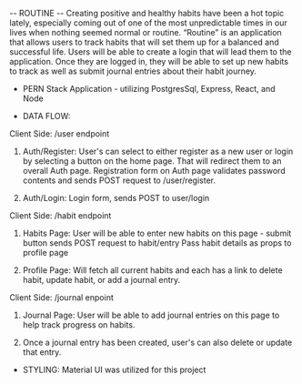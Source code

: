 -- ROUTINE --
Creating positive and healthy habits have been a hot topic lately, especially coming out of one of the most unpredictable times in our lives when nothing seemed normal or routine. “Routine” is an application that allows users to track habits that will set them up for a balanced and successful life. Users will be able to create a login that will lead them to the application. Once they are logged in, they will be able to set up new habits to track as well as submit journal entries about their habit journey.  

- PERN Stack Application - utilizing PostgresSql, Express, React, and Node 

- DATA FLOW: 

Client Side: /user endpoint
1) Auth/Register:
User's can select to either register as a new user or login by selecting a button on the home page. That will redirect them to an overall Auth page. 
Registration form on Auth page validates password contents and sends POST request to /user/register.

2) Auth/Login:
Login form, sends POST to user/login

Client Side: /habit endpoint 
1) Habits Page:
User will be able to enter new habits on this page - submit button sends POST request to habit/entry
Pass habit details as props to profile page

2) Profile Page:
Will fetch all current habits and each has a link to delete habit, update habit, or add a journal entry. 

Client Side: /journal enpoint 
1) Journal Page:
User will be able to add journal entries on this page to help track progress on habits. 

2) Once a journal entry has been created, user's can also delete or update that entry. 


- STYLING: Material UI was utilized for this project 





